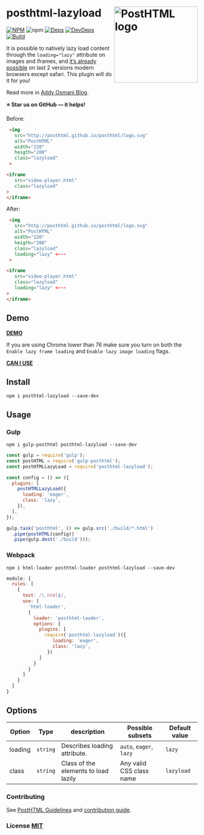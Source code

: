 # posthtml-lazyload <img align="right" width="220" height="200" title="PostHTML logo" src="http://posthtml.github.io/posthtml/logo.svg">

[![NPM][npm]][npm-url]
![npm](https://img.shields.io/npm/dm/posthtml-lazyload.svg)
[![Deps][deps]][deps-url]
[![DevDeps][dev-deps]][dev-deps-url]
[![Build][build]][build-badge]

 It is possible to natively lazy load content through the `loading="lazy"` attribute on images and iframes, and [it’s already possible](https://caniuse.com/#feat=loading-lazy-attr) on last 2 versions modern browsers except safari. This plugin will do it for you!
 
 Read more in [Addy Osmani Blog](https://addyosmani.com/blog/lazy-loading/).
 
 **⭐️ Star us on GitHub — it helps!**
 
Before:
``` html
 <img 
   src="http://posthtml.github.io/posthtml/logo.svg" 
   alt="PostHTML" 
   width="220"
   heigth="200" 
   class="lazyload"
 > 

<iframe 
   src="video-player.html" 
   class="lazyload"
>
</iframe>
```

After:
``` html
 <img 
   src="http://posthtml.github.io/posthtml/logo.svg" 
   alt="PostHTML" 
   width="220"
   heigth="200" 
   class="lazyload"
   loading="lazy" <---
 > 

<iframe 
   src="video-player.html" 
   class="lazyload"
   loading="lazy" <---
>
</iframe>
```

## Demo
[**DEMO**](https://mathiasbynens.be/demo/img-loading-lazy)

If you are using Chrome lower than 76 make sure you turn on both the `Enable lazy frame loading` and `Enable lazy image loading` flags.

[**CAN I USE**](https://caniuse.com/#feat=loading-lazy-attr)

## Install

```npm
npm i posthtml-lazyload --save-dev
```

## Usage

### Gulp

```npm
npm i gulp-posthtml posthtml-lazyload --save-dev
```

```js
const gulp = require('gulp');
const postHTML = require('gulp-posthtml');
const postHTMLLazyLoad = require('posthtml-lazyload');

const config = () => ({
  plugins: [
    postHTMLLazyLoad({
      loading: 'eager',
      class: 'lazy',
    }),
  ],
});

gulp.task('posthtml', () => gulp.src('./build/*.html')
  .pipe(postHTML(config))
  .pipe(gulp.dest('./build')));
```

### Webpack
```npm
npm i html-loader posthtml-loader posthtml-lazyload --save-dev
```

```js
module: {
  rules: [
    {
      test: /\.html$/,
      use: [
        'html-loader',
        {
          loader: 'posthtml-loader',
          options: {
            plugins: [
              require('posthtml-lazyload')({
                 loading: 'eager',
                 class: 'lazy',
               })
            ]
          }
        }
      ]
    }
  ]
}
```

## Options

| Option | Type | description | Possible subsets | Default value |
| ------ | ------ | ------ | ------ | ------ |
 loading | `string` | Describes loading attribute. | `auto`, `eager`, `lazy` | `lazy` |
 class | `string` | Class of the elements to load lazily | Any valid CSS class name | `lazyload` |

### Contributing

See [PostHTML Guidelines](https://github.com/posthtml/posthtml/tree/master/docs) and [contribution guide](CONTRIBUTING.md).

### License [MIT](LICENSE)

[npm]: https://img.shields.io/npm/v/posthtml-lazyload.svg
[npm-url]: https://npmjs.com/package/posthtml-lazyload

[deps]: https://david-dm.org/posthtml/posthtml.svg
[deps-url]: https://david-dm.org/webistomin/posthtml-lazyload

[dev-deps]: https://david-dm.org/webistomin/posthtml-lazyload/dev-status.svg
[dev-deps-url]: https://david-dm.org/webistomin/posthtml-lazyload?type=dev

[style]: https://img.shields.io/badge/code%20style-standard-yellow.svg
[style-url]: http://standardjs.com/

[build]: https://travis-ci.com/webistomin/posthtml-lazyload.svg?token=CqDseQbTs4cMwNAwVsgp&branch=master
[build-badge]: https://travis-ci.com/webistomin/posthtml-lazyload
